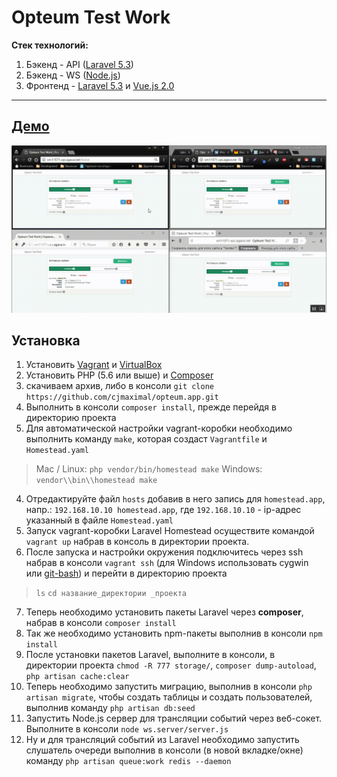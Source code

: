 Opteum Test Work
===============

**Стек технологий:**

 1. Бэкенд - API ([Laravel 5.3](https://laravel.com/))
 2. Бэкенд - WS ([Node.js](https://nodejs.org/))
 3. Фронтенд - [Laravel 5.3](https://laravel.com/) и [Vue.js 2.0](http://vuejs.org/)

----------

[Демо](http://vm11571.vps.agava.net/)
-----
![Пример](https://github.com/cjmaximal/other-opt-t-w/raw/master/opteum-test-work.gif)

Установка
---------

 1. Установить [Vagrant](https://www.vagrantup.com/docs/installation/) и [VirtualBox](https://www.virtualbox.org/)
 2. Установить PHP (5.6 или выше) и [Composer](https://getcomposer.org/doc/00-intro.md)
 2. скачиваем архив, либо в консоли `git clone https://github.com/cjmaximal/opteum.app.git`
 2. Выполнить в консоли `composer install`, прежде перейдя в директорию проекта
 3. Для автоматической настройки vagrant-коробки необходимо выполнить команду `make`, которая создаст `Vagrantfile` и `Homestead.yaml`
> Mac / Linux:
> `php vendor/bin/homestead make`
> Windows:
> `vendor\\bin\\homestead make`

 4. Отредактируйте файл `hosts` добавив в него запись для `homestead.app`, напр.:  `192.168.10.10 homestead.app`, где `192.168.10.10` - ip-адрес указанный в файле `Homestead.yaml`
 5. Запуск vagrant-коробки Laravel Homestead осуществите командой `vagrant up` набрав в консоль в директории проекта.
 6. После запуска и настройки окружения подключитесь через ssh набрав в консоли `vagrant ssh` (для Windows использовать cygwin или [git-bash](https://git-scm.com/)) и перейти в директорию проекта
 > `ls`
 > `cd название_директории _проекта`

 7. Теперь необходимо установить пакеты Laravel через **composer**, набрав в консоли `composer install`
 7. Так же необходимо установить npm-пакеты выполнив в консоли `npm install`
 8. После установки пакетов Laravel, выполните в консоли, в директории проекта `chmod -R 777 storage/`, `composer dump-autoload`, `php artisan cache:clear`
 9. Теперь необходимо запустить миграцию, выполнив в консоли `php artisan migrate`, чтобы создать таблицы и создать пользователей, выполнив команду `php artisan db:seed`
 10. Запустить Node.js сервер для трансляции событий через веб-сокет. Выполните в консоли `node ws.server/server.js`
 11. Ну и для трансляций событий из Laravel необходимо запустить слушатель очереди выполнив в консоли (в новой вкладке/окне) команду `php artisan queue:work redis --daemon`
